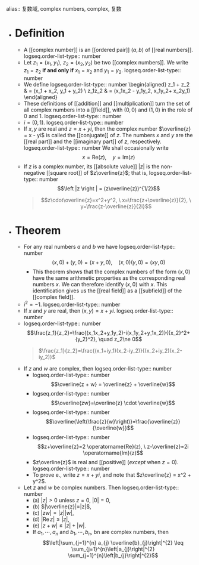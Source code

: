 alias:: 复数域, complex numbers, complex, 复数

- # Definition
	- A [[complex number]] is an [[ordered pair]] $(a, b)$ of [[real numbers]].
	  logseq.order-list-type:: number
	- Let $z_1 = (x_1, y_1)$, $z_2 = (x_2, y_2)$ be two [[complex numbers]]. We write $z_1 = z_2$ **if and only if** $x_1= x_2$ and $y_1 = y_2$.
	  logseq.order-list-type:: number
	- We define
	  logseq.order-list-type:: number
	  \begin{aligned}
	  z_1 + z_2 & = (x_1 + x_2, y_1 + y_2) \\ 
	  z_1z_2 & = (x_1x_2 - y_1y_2, x_1y_2+ x_2y_1)
	  \end{aligned}
	- These definitions of [[addition]] and [[multiplication]] turn the set of all complex numbers into a [[field]], with $(0, 0)$ and $(1, 0)$ in the role of $0$ and $1$.
	  logseq.order-list-type:: number
	- $i = (0, 1)$.
	  logseq.order-list-type:: number
	- If $x, y$ are real and $z =x+ yi$, then the complex number $\overline{z} = x - yi$ is called the [[conjugate]] of $z$. The numbers $x$ and $y$ are the [[real part]] and the [[imaginary part]] of $z$, respectively.
	  logseq.order-list-type:: number
	  We shall occasionally write
	  $$x= \mathrm{Re}(z), \quad y = \mathrm{Im}(z)$$
	- If $z$ is a complex number, its [[absolute value]] $\left |z \right |$ is the non-negative [[square root]] of $z\overline{z}$; that is, 
	  logseq.order-list-type:: number
	  $$\left |z \right | = (z\overline{z})^{1/2}$$
	  >$$z\cdot\overline{z}=x^2+y^2, \ x=\frac{z+\overline{z}}{2}, \ y=\frac{z-\overline{z}}{2i}$$
- # Theorem
	- For any real numbers $a$ and $b$ we have
	  logseq.order-list-type:: number
	  $$(x, 0) + (y, 0) = (x + y, 0),\quad (x, 0)(y, 0) = (xy, 0)$$
		- This theorem shows that the complex numbers of the form $(x, 0)$ have the same arithmetic properties as the corresponding real numbers $x$. We can therefore identify $(x, 0)$ with $x$. This identification gives us the [[real field]] as a [[subfield]] of the [[complex field]].
	- $i^2 = -1$.
	  logseq.order-list-type:: number
	- If $x$ and $y$ are real, then $(x, y) =x+ yi$.
	  logseq.order-list-type:: number
	- logseq.order-list-type:: number
	  $$\frac{z_1}{z_2}=\frac{(x_1x_2+y_1y_2)-i(x_1y_2+y_1x_2)}{{x_2}^2+{y_2}^2}, \quad z_2\ne 0$$
	  >$\frac{z_1}{z_2}=\frac{(x_1+iy_1)(x_2-iy_2)}{(x_2+iy_2)(x_2-iy_2)}$
	- If $z$ and $w$ are complex, then
	  logseq.order-list-type:: number
		- logseq.order-list-type:: number
		  $$\overline{z + w} = \overline{z} + \overline{w}$$
		- logseq.order-list-type:: number
		  $$\overline{zw}=\overline{z} \cdot \overline{w}$$
		- logseq.order-list-type:: number
		  $$\overline{\left(\frac{z}{w}\right)}=\frac{\overline{z}}{\overline{w}}$$
		- logseq.order-list-type:: number
		  $$z+\overline{z}=2 \operatorname{Re}(z), \ z-\overline{z}=2i \operatorname{Im}(z)$$
		- $z\overline{z}$  is real and [[positive]] (*except* when $z=0$).
		  logseq.order-list-type:: number
		- To prove e., write $z = x + yi$, and note that $z\overline{z} = x^2 + y^2$.
	- Let $z$ and $w$ be complex numbers. Then
	  logseq.order-list-type:: number
		- (a) $|z|>0$ unless $z=0,\ |0|=0$,
		- (b) $|\overline{z}|=|z|$,
		- (c) $|z w|=|z||w|$,
		- (d) $|\operatorname{Re} z| \leq|z|$,
		- (e) $|z+w| \leq|z|+|w|$.
		- If $a_1, \cdots, a_n$ and $b_1,\cdots, b_n$, bn are complex numbers, then
		  $$\left|\sum_{j=1}^{n} a_{j} \overline{b}_{j}\right|^{2} \leq \sum_{j=1}^{n}\left|a_{j}\right|^{2} \sum_{j=1}^{n}\left|b_{j}\right|^{2}$$